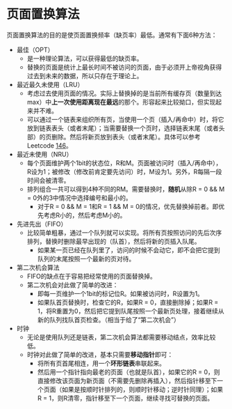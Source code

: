 # 页面置换算法

页面置换算法的目的是使页面置换频率（缺页率）最低。通常有下面6种方法：

* 最佳（OPT）
  * 是一种理论算法，可以获得最低的缺页率。
  * 替换的页面是统计上最长时间不被访问的页面，由于必须开上帝视角获得过去到未来的数据，所以只存在于理论上。
* 最近最久未使用（LRU）
  * 考虑过去使用页面的情况。实际上替换掉的是当前所有缓存页（数量到达max）中**上一次使用距离现在最远**的那个。形容起来比较拗口，但实现起来并不难。
  * 可以通过一个链表来组织所有页，当使用一个页（插入/再命中）时，将它放到链表表头（或者末尾）；当需要替换一个页时，选择链表末尾（或者头部）的页删除。然后将新页放到表头（或者末尾）。具体可以参考Leetcode [146](https://github.com/sysuhxy2018/leetcode/blob/master/%E9%93%BE%E8%A1%A8/lc146.md)。
* 最近未使用（NRU）
  * 每个页面维护两个1bit的状态位，R和M。页面被访问时（插入/再命中），R设为1；被修改（修改前肯定要先访问）时，M设为1。另外，R每隔一段时间会被清零。
  * 排列组合一共可以得到4种不同的RM。需要替换时，**随机**从除R = 0 && M = 0外的3中情况中选择编号和最小的。
    * 对于R = 0 && M = 1和R = 1 && M = 0的情况，优先替换掉前者。即优先考虑R小的，然后考虑M小的。
* 先进先出（FIFO）
  * 比较简单粗暴，通过一个队列就可以实现。将所有页按照访问的先后次序排列，替换时删除最早出现的（队首），然后将新的页插入队尾。
    * 如果某一页已经在队列里了，访问的时候不会动它，即不会把它提到队列的末尾按照一个最新的页对待。
* 第二次机会算法
  * FIFO的缺点在于容易把经常使用的页面替换掉。
  * 第二次机会对此做了简单的改进：
    * 即每一页维护一个1bit的标记位R。如果被访问时，R设置为1。
    * 如果队首页替换时，检查它的R，如果R = 0，直接删除掉；如果R = 1，将R重置为0，然后把它提到队尾按照一个最新页处理，接着继续从新的队列找队首页检查。（相当于给了“第二次机会”）
* 时钟
  * 无论是使用队列还是链表，第二次机会算法都需要移动结点，效率比较低。
  * 时钟对此做了简单的改进，基本只需要**移动指针**即可：
    * 将所有页首尾相连，用一个**环形链表**串联起来。
    * 然后用一个指针指向最老的页面（也就是队首），如果它的R = 0，则直接修改该页面为新页面（不需要先删除再插入），然后指针移至下一个页面（如果是按顺时针排列的，则顺时针移动；逆时针同理）；如果R = 1，则R清零，指针移至下一个页面，继续寻找可替换的页面。

